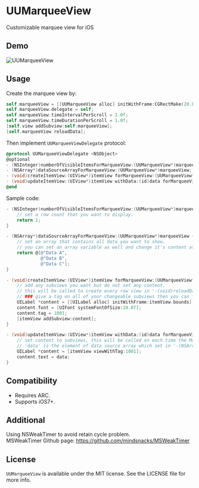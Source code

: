 # UUMarqueeView
Customizable marquee view for iOS

## Demo
![UUMarqueeView](https://raw.githubusercontent.com/iceyouyou/UUMarqueeView/master/extra/demo.gif)

## Usage
Create the marquee view by:
```objective-c
self.marqueeView = [[UUMarqueeView alloc] initWithFrame:CGRectMake(20.0f, 40.0f, CGRectGetWidth(self.view.bounds) - 40.0f, 20.0f)];
self.marqueeView.delegate = self;
self.marqueeView.timeIntervalPerScroll = 2.0f;
self.marqueeView.timeDurationPerScroll = 1.0f;
[self.view addSubview:self.marqueeView];
[self.marqueeView reloadData];
```

Then implement `UUMarqueeViewDelegate` protocol:
```objective-c
@protocol UUMarqueeViewDelegate <NSObject>
@optional
- (NSInteger)numberOfVisibleItemsForMarqueeView:(UUMarqueeView*)marqueeView;
- (NSArray*)dataSourceArrayForMarqueeView:(UUMarqueeView*)marqueeView;
- (void)createItemView:(UIView*)itemView forMarqueeView:(UUMarqueeView*)marqueeView;
- (void)updateItemView:(UIView*)itemView withData:(id)data forMarqueeView:(UUMarqueeView*)marqueeView;
@end
```

Sample code:
```objective-c
- (NSInteger)numberOfVisibleItemsForMarqueeView:(UUMarqueeView*)marqueeView {
    // set a row count that you want to display.
    return 1;
}

- (NSArray*)dataSourceArrayForMarqueeView:(UUMarqueeView*)marqueeView {
    // set an array that contains all data you want to show.
    // you can set an array variable as well and change it's content at any time.
    return @[@"Data A",
             @"Data B",
             @"Data C"];
}

- (void)createItemView:(UIView*)itemView forMarqueeView:(UUMarqueeView*)marqueeView {
    // add any subviews you want but do not set any content.
    // this will be called to create every row view in '-(void)reloadData'.
    // ### give a tag on all of your changeable subviews then you can find it later.
    UILabel *content = [[UILabel alloc] initWithFrame:itemView.bounds];
    content.font = [UIFont systemFontOfSize:10.0f];
    content.tag = 1001;
    [itemView addSubview:content];
}

- (void)updateItemView:(UIView*)itemView withData:(id)data forMarqueeView:(UUMarqueeView*)marqueeView {
    // set content to subviews, this will be called on each time the MarqueeView scrolls.
    // 'data' is the element of data source array which set in '-(NSArray*)dataSourceArrayForMarqueeView:'.
    UILabel *content = [itemView viewWithTag:1001];
    content.text = data;
}
```

## Compatibility
- Requires ARC.
- Supports iOS7+.

## Additional
Using NSWeakTimer to avoid retain cycle problem.  
MSWeakTimer Github page: https://github.com/mindsnacks/MSWeakTimer

## License
`UUMarqueeView` is available under the MIT license. See the LICENSE file for more info.